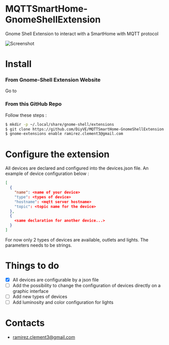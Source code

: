 # MQTTSmartHome-GnomeShellExtension

Gnome Shell Extension to interact with a SmartHome with MQTT protocol

![Screenshot](http://i.ibb.co/bXQ47zb/Extension-Image-Example.png)

# Install
### From Gnome-Shell Extension Website
Go to 
### From this GitHub Repo
Follow these steps :
```sh
$ mkdir -p ~/.local/share/gnome-shell/extensions
$ git clone https://github.com/DiyVE/MQTTSmartHome-GnomeShellExtension.git ~/.local/share/gnome-shell/extensions/ramirez.clement3@gmail.com
$ gnome-extensions enable ramirez.clement3@gmail.com
```
# Configure the extension
All devices are declared and configured into the devices.json file.
An example of device configuration below :
```json
[
  {
    "name": <name of your device>
    "type": <types of device>
    "hostname": <mqtt server hostname>
    "topic": <topic name for the device>
  },
  {
    <same declaration for another device...>
  }
]
```
For now only 2 types of devices are available, outlets and lights.
The parameters needs to be strings.
# Things to do
- [x] All devices are configurable by a json file
- [ ] Add the possibility to change the configuration of devices directly on a graphic interface
- [ ] Add new types of devices
- [ ] Add luminosity and color configuration for lights
# Contacts
- ramirez.clement3@gmail.com
